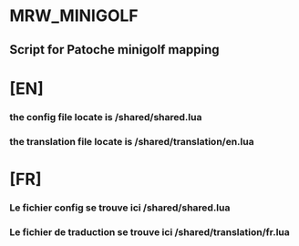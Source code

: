 # MRW_MINIGOLF
## Script for Patoche minigolf mapping

# [EN]
### the config file locate is /shared/shared.lua
### the translation file locate is /shared/translation/en.lua

# [FR]
### Le fichier config se trouve ici /shared/shared.lua
### Le fichier de traduction se trouve ici /shared/translation/fr.lua